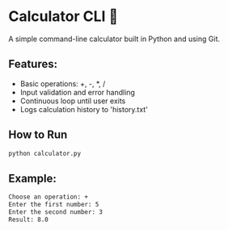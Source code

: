 ﻿# Calculator CLI 🧮

A simple command-line calculator built in Python and using Git. 

## Features:
- Basic operations: +, -, *, / 
- Input validation and error handling
- Continuous loop until user exits 
- Logs calculation history to 'history.txt'

## How to Run 
```bash
python calculator.py
```
## Example:

```bash
Choose an operation: +
Enter the first number: 5
Enter the second number: 3
Result: 8.0
```

